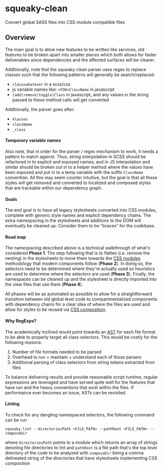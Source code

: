 # squeaky-clean
Convert global SASS files into CSS module compatible files

## Overview
The main goal is to allow new features to be written like services, old features to be broken apart into smaller pieces which
both allows for faster deliverables since dependencies and the affected surfaces will be clearer.

Additionally, note that the squeaky clean parser uses regex to replace classes such that the following patterns will generally be search/replaced:

* `class=whatever` in a scss/css
* js variable names like: `<FOO>ClassName` in javascript
* `(add|remove|toggle)Class` in javascript, and any values in the string passed to these method calls will get converted
 
Additionally, the parser goes after:

* `klasses`
* `className`
* `_class`

#### Temporary variable names
Also note, that in order for the parser / regex mechanism to work, it needs a pattern to match against. Thus, string interpolation in SCSS should be refactored in to explicit and exposed names; and in JS interpolation and similar should be broken out in to a helper method where the values have been exposed and put in to a temp variable with the suffix `ClassName` convention. All this may seem counter intuitive, but the goal is that all these styles will get removed and converted to localized and composed styles that are trackable within our dependency graph.

#### Goals
The end goal is to have all legacy stylesheets converted into CSS modules, complete with generic style names and explicit
dependency chains. The extra namespacing in the stylesheets and additions to the DOM will eventually be cleaned up. Consider
them to be "braces" for the codebase.

#### Road map
The namespacing described above is a technical walkthrough of what's considered **Phase 1**. The step following that is to
flatten (i.e. remove the nesting) in the stylesheets to move them towards the [CSS modules](https://github.com/css-modules/css-modules) methodology that modern components follow (**Phase 2**). In doing so, the selectors need to be determined
where they're actually used so heuristics are used to determine where the selectors are used (**Phase 3**). Finally, the
namespaces can be cleaned up and the stylesheet is directly imported into the view files that use them (**Phase 4**).

All phases will be as automated as possible to allow for a straightforward transition between old global
level code to compartmentalized components with dependency chains for a clear idea of where the files are used and allow for
styles to be reused via [CSS composition](https://github.com/css-modules/css-modules#composition).

#### Why RegExps?

The academically inclined would point towards an [AST](https://en.wikipedia.org/wiki/Abstract_syntax_tree) for each file format to be able to properly target all class selectors. This would be costly for the following reasons:

1. Number of file formats needed to be parsed
1. Overhead to run + maintain + understand each of those parsers
1. Additional parsing of class selectors from string tokens extracted from files

To balance delivering results and provide reasonable script runtime, regular expressions are leveraged and have served quite well for the features that have run and the heavy conventions that exist within the files. If performance ever becomes an issue, ASTs can be revisited.

#### Linting

To check for any dangling namespaced selectors, the following command can be run

`squeaky-lint --directoriesPath <FILE_PATH> --pathRoot <FILE_PATH> --composeDir`

where `directoriesPath` points to a module which returns an array of strings denoting file directories to lint
and `pathRoot` is a file path that's the top level directory of the code to be analyzed
with `composeDir` being a comma delineated string of the directories that have stylesheets implementing CSS composition
